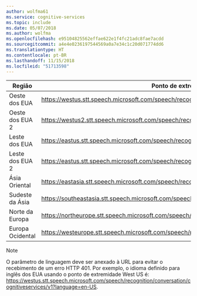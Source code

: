 ```yaml
---
author: wolfma61
ms.service: cognitive-services
ms.topic: include
ms.date: 05/07/2018
ms.author: wolfma
ms.openlocfilehash: e95104825562effae622e1f4fc21adc8fae7acdd
ms.sourcegitcommit: a4e4e0236197544569a0a7e34c1c20d071774dd6
ms.translationtype: HT
ms.contentlocale: pt-BR
ms.lasthandoff: 11/15/2018
ms.locfileid: "51713598"
---
```

| Região | Ponto de extremidade |
|--------|----------|
| Oeste dos EUA | https://westus.stt.speech.microsoft.com/speech/recognition/conversation/cognitiveservices/v1 |
| Oeste dos EUA 2 | https://westus2.stt.speech.microsoft.com/speech/recognition/conversation/cognitiveservices/v1 |
| Leste dos EUA | https://eastus.stt.speech.microsoft.com/speech/recognition/conversation/cognitiveservices/v1 |
| Leste dos EUA 2 | https://eastus.stt.speech.microsoft.com/speech/recognition/conversation/cognitiveservices/v1 |
| Ásia Oriental | https://eastasia.stt.speech.microsoft.com/speech/recognition/conversation/cognitiveservices/v1 |
| Sudeste da Ásia | https://southeastasia.stt.speech.microsoft.com/speech/recognition/conversation/cognitiveservices/v1 |
| Norte da Europa | https://northeurope.stt.speech.microsoft.com/speech/recognition/conversation/cognitiveservices/v1 |
| Europa Ocidental | https://westeurope.stt.speech.microsoft.com/speech/recognition/conversation/cognitiveservices/v1 |


> [!NOTE]
> O parâmetro de linguagem deve ser anexado à URL para evitar o recebimento de um erro HTTP 401. Por exemplo, o idioma definido para inglês dos EUA usando o ponto de extremidade West US é: https://westus.stt.speech.microsoft.com/speech/recognition/conversation/cognitiveservices/v1?language=en-US.
